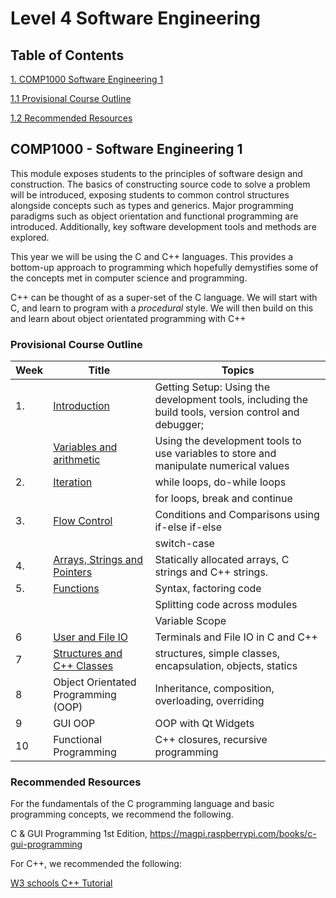 # Level 4 Software Engineering

## Table of Contents
 [1. COMP1000 Software Engineering 1](#comp1000---software-engineering-1)
 
 [1.1 Provisional Course Outline](#provisional-course-outline)

 [1.2 Recommended Resources](#recommended-resources)


## COMP1000 - Software Engineering 1
This module exposes students to the principles of software design and construction. The basics of constructing source code to solve a problem will be introduced, exposing students to common control structures alongside concepts such as types and generics. Major programming paradigms such as object orientation and functional programming are introduced. Additionally, key software development tools and methods are explored.

This year we will be using the C and C++ languages. This provides a bottom-up approach to programming which hopefully demystifies some of the concepts met in computer science and programming.

C++ can be thought of as a super-set of the C language. We will start with C, and learn to program with a *procedural* style. We will then build on this and learn about object orientated programming with C++

### Provisional Course Outline

| Week | Title | Topics | 
| - | - | - |
| 1. | [Introduction](/docs/level4/Introduction.md) | Getting Setup: Using the development tools, including the build tools, version control and debugger; |
|  | [Variables and arithmetic](/docs/level4/variables_and_arithmetic.md) | Using the development tools to use variables to store and manipulate numerical values  | 
| 2. | [Iteration](/docs/level4/iteration.md) | while loops, do-while loops |
|  |  | for loops, break and continue  |
| 3. | [Flow Control](/docs/level4/flowcontrol.md)  | Conditions and Comparisons using if-else if-else |
|   |   | switch-case |
| 4. |  [Arrays, Strings and Pointers](/docs/level4/arrays.md) | Statically allocated arrays, C strings and C++ strings. |
| 5. | [Functions](/docs/level4/functions.md) | Syntax, factoring code |
|  |  | Splitting code across modules |
| | | Variable Scope |
| 6 | [User and File IO](/docs/level4/fileIO.md) | Terminals and File IO in C and C++ |
| 7 | [Structures and C++ Classes](/docs/level4/classes.md) | structures, simple classes, encapsulation, objects, statics |
| 8 | Object Orientated Programming (OOP) | Inheritance, composition, overloading, overriding |
| 9 | GUI OOP | OOP with Qt Widgets |
| 10 | Functional Programming | C++ closures, recursive programming |

### Recommended Resources
For the fundamentals of the C programming language and basic programming concepts, we recommend the following.

C & GUI Programming 1st Edition, https://magpi.raspberrypi.com/books/c-gui-programming

For C++, we recommended the following:

[W3 schools C++ Tutorial](https://www.w3schools.com/cpp/default.asp)


